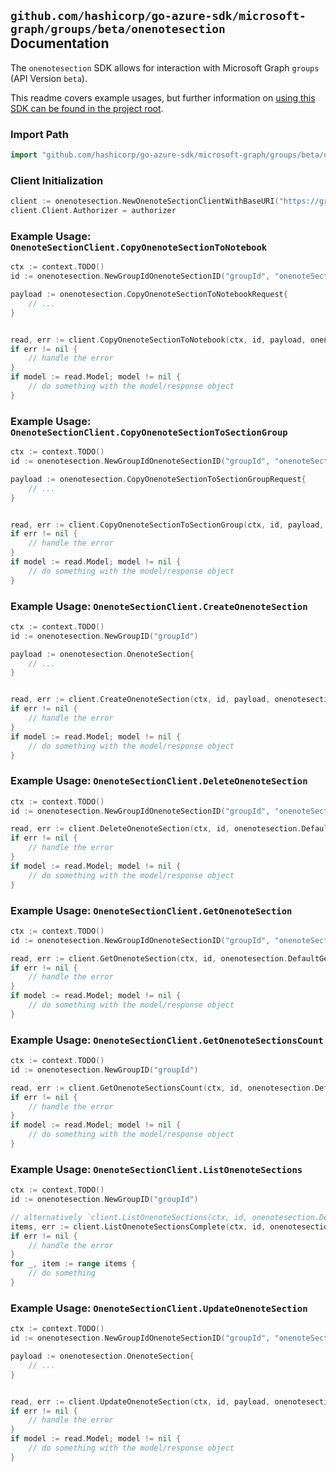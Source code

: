 
## `github.com/hashicorp/go-azure-sdk/microsoft-graph/groups/beta/onenotesection` Documentation

The `onenotesection` SDK allows for interaction with Microsoft Graph `groups` (API Version `beta`).

This readme covers example usages, but further information on [using this SDK can be found in the project root](https://github.com/hashicorp/go-azure-sdk/tree/main/docs).

### Import Path

```go
import "github.com/hashicorp/go-azure-sdk/microsoft-graph/groups/beta/onenotesection"
```


### Client Initialization

```go
client := onenotesection.NewOnenoteSectionClientWithBaseURI("https://graph.microsoft.com")
client.Client.Authorizer = authorizer
```


### Example Usage: `OnenoteSectionClient.CopyOnenoteSectionToNotebook`

```go
ctx := context.TODO()
id := onenotesection.NewGroupIdOnenoteSectionID("groupId", "onenoteSectionId")

payload := onenotesection.CopyOnenoteSectionToNotebookRequest{
	// ...
}


read, err := client.CopyOnenoteSectionToNotebook(ctx, id, payload, onenotesection.DefaultCopyOnenoteSectionToNotebookOperationOptions())
if err != nil {
	// handle the error
}
if model := read.Model; model != nil {
	// do something with the model/response object
}
```


### Example Usage: `OnenoteSectionClient.CopyOnenoteSectionToSectionGroup`

```go
ctx := context.TODO()
id := onenotesection.NewGroupIdOnenoteSectionID("groupId", "onenoteSectionId")

payload := onenotesection.CopyOnenoteSectionToSectionGroupRequest{
	// ...
}


read, err := client.CopyOnenoteSectionToSectionGroup(ctx, id, payload, onenotesection.DefaultCopyOnenoteSectionToSectionGroupOperationOptions())
if err != nil {
	// handle the error
}
if model := read.Model; model != nil {
	// do something with the model/response object
}
```


### Example Usage: `OnenoteSectionClient.CreateOnenoteSection`

```go
ctx := context.TODO()
id := onenotesection.NewGroupID("groupId")

payload := onenotesection.OnenoteSection{
	// ...
}


read, err := client.CreateOnenoteSection(ctx, id, payload, onenotesection.DefaultCreateOnenoteSectionOperationOptions())
if err != nil {
	// handle the error
}
if model := read.Model; model != nil {
	// do something with the model/response object
}
```


### Example Usage: `OnenoteSectionClient.DeleteOnenoteSection`

```go
ctx := context.TODO()
id := onenotesection.NewGroupIdOnenoteSectionID("groupId", "onenoteSectionId")

read, err := client.DeleteOnenoteSection(ctx, id, onenotesection.DefaultDeleteOnenoteSectionOperationOptions())
if err != nil {
	// handle the error
}
if model := read.Model; model != nil {
	// do something with the model/response object
}
```


### Example Usage: `OnenoteSectionClient.GetOnenoteSection`

```go
ctx := context.TODO()
id := onenotesection.NewGroupIdOnenoteSectionID("groupId", "onenoteSectionId")

read, err := client.GetOnenoteSection(ctx, id, onenotesection.DefaultGetOnenoteSectionOperationOptions())
if err != nil {
	// handle the error
}
if model := read.Model; model != nil {
	// do something with the model/response object
}
```


### Example Usage: `OnenoteSectionClient.GetOnenoteSectionsCount`

```go
ctx := context.TODO()
id := onenotesection.NewGroupID("groupId")

read, err := client.GetOnenoteSectionsCount(ctx, id, onenotesection.DefaultGetOnenoteSectionsCountOperationOptions())
if err != nil {
	// handle the error
}
if model := read.Model; model != nil {
	// do something with the model/response object
}
```


### Example Usage: `OnenoteSectionClient.ListOnenoteSections`

```go
ctx := context.TODO()
id := onenotesection.NewGroupID("groupId")

// alternatively `client.ListOnenoteSections(ctx, id, onenotesection.DefaultListOnenoteSectionsOperationOptions())` can be used to do batched pagination
items, err := client.ListOnenoteSectionsComplete(ctx, id, onenotesection.DefaultListOnenoteSectionsOperationOptions())
if err != nil {
	// handle the error
}
for _, item := range items {
	// do something
}
```


### Example Usage: `OnenoteSectionClient.UpdateOnenoteSection`

```go
ctx := context.TODO()
id := onenotesection.NewGroupIdOnenoteSectionID("groupId", "onenoteSectionId")

payload := onenotesection.OnenoteSection{
	// ...
}


read, err := client.UpdateOnenoteSection(ctx, id, payload, onenotesection.DefaultUpdateOnenoteSectionOperationOptions())
if err != nil {
	// handle the error
}
if model := read.Model; model != nil {
	// do something with the model/response object
}
```
